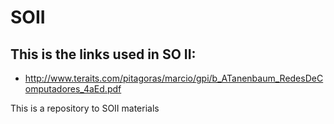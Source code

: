 # SOII

## This is the links used in SO II:

- http://www.teraits.com/pitagoras/marcio/gpi/b_ATanenbaum_RedesDeComputadores_4aEd.pdf

This is a repository to SOII materials
